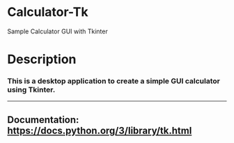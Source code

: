 # Calculator-Tk
Sample Calculator GUI with Tkinter

# Description
### This is a desktop application to create a simple GUI calculator using Tkinter.
 

-----
## Documentation: https://docs.python.org/3/library/tk.html
